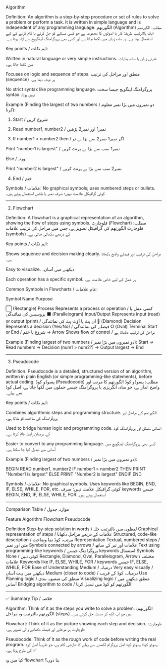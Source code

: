 Algorithm

Definition:
An algorithm is a step-by-step procedure or set of rules to solve a problem or perform a task. It is written in simple language and is independent of any programming language.
الگورتھم (Algorithm)
مطلب: الگورتھم ایک بالترتیب طریقۂ کار یا اصولوں کا مجموعہ ہے جو کسی مسئلے کو حل کرنے یا کام کرنے کے لیے استعمال ہوتا ہے۔ یہ سادہ زبان میں لکھا جاتا ہے اور کسی بھی پروگرامنگ لینگویج سے آزاد ہوتا ہے۔

Key points / اہم نکات:

Written in natural language or very simple instructions.
قدرتی زبان یا سادہ ہدایات میں لکھا جاتا ہے۔

Focuses on logic and sequence of steps.
منطق اور مراحل کی ترتیب (sequence) پر توجہ دیتا ہے۔

No strict syntax like programming language.
پروگرامنگ لینگویج جیسا سخت syntax نہیں ہوتا۔


Example (Finding the largest of two numbers / دو نمبروں میں بڑا نمبر معلوم کرنا):

1. Start / شروع کریں


2. Read number1, number2 / نمبر1 اور نمبر2 پڑھیں


3. If number1 > number2 then / اگر نمبر1 نمبر2 سے بڑا ہے تو

Print "number1 is largest" / نمبر1 سب سے بڑا ہے پرنٹ کریں

Else / ورنہ

Print "number2 is largest" / نمبر2 سب سے بڑا ہے پرنٹ کریں




4. End / ختم



Symbols / علامات:
No graphical symbols; uses numbered steps or bullets.
کوئی گرافیکل علامت نہیں؛ صرف نمبر یا بلٹس استعمال ہوتے ہیں۔


---

2. Flowchart

Definition:
A flowchart is a graphical representation of an algorithm, showing the flow of steps using symbols.
فلوچارٹ (Flowchart)
مطلب: فلوچارٹ الگورتھم کی گرافیکل تصویر ہے، جس میں مراحل کی ترتیب علامات (symbols) کے ذریعے دکھائی جاتی ہے۔

Key points / اہم نکات:

Shows sequence and decision making clearly.
مراحل کی ترتیب اور فیصلے واضح دکھاتا ہے۔

Easy to visualize.
دیکھنے میں آسان۔

Each operation has a specific symbol.
ہر عمل کے لیے خاص علامت ہے۔


Common Symbols in Flowcharts / عام علامات:

Symbol	Name	Purpose

⬜ (Rectangle)	Process	Represents a process or operation / کسی عمل یا پروسیس کی نمائندگی
⬛ (Parallelogram)	Input/Output	Represents input (read) or output (print) / ان پٹ یا آؤٹ پٹ کی نمائندگی
🔷 (Diamond)	Decision	Represents a decision (Yes/No) / فیصلے کی نمائندگی
⭘ (Oval)	Terminal	Start or End / شروع یا ختم
→	Arrow	Shows flow of control / مراحل کی ترتیب دکھاتا ہے


Example (Finding largest of two numbers / دو نمبروں میں بڑا نمبر):
Start → Read numbers → Decision (num1 > num2?) → Output largest → End


---

3. Pseudocode

Definition:
Pseudocode is a detailed, structured version of an algorithm, written in plain English (or simple programming-like statements), before actual coding.
پسوڈو کوڈ (Pseudocode)
مطلب: پسوڈو کوڈ الگورتھم کا مرتب اور واضح انداز ہے، جو سادہ انگریزی یا پروگرامنگ جیسے جملوں میں لکھا جاتا ہے، اصل کوڈ سے پہلے۔

Key points / اہم نکات:

Combines algorithmic steps and programming structure.
الگورتھم کے مراحل اور پروگرامنگ کی ساخت کو ملاتا ہے۔

Used to bridge human logic and programming code.
انسانی منطق اور پروگرامنگ کوڈ کے درمیان رابطہ قائم کرتا ہے۔

Easier to convert to any programming language.
کسی بھی پروگرامنگ لینگویج میں آسانی سے تبدیل کیا جا سکتا ہے۔


Example (Finding largest of two numbers / دو نمبروں میں بڑا نمبر):

BEGIN
   READ number1, number2
   IF number1 > number2 THEN
       PRINT "Number1 is largest"
   ELSE
       PRINT "Number2 is largest"
   ENDIF
END

Symbols / علامات:
No graphical symbols. Uses keywords like BEGIN, END, IF, ELSE, WHILE, FOR, etc.
کوئی گرافیکل علامت نہیں؛ صرف keywords جیسے BEGIN, END, IF, ELSE, WHILE, FOR استعمال ہوتے ہیں۔


---

Comparison Table / موازنہ جدول

Feature	Algorithm	Flowchart	Pseudocode

Definition	Step-by-step solution in words / لفظوں میں بالترتیب حل	Graphical representation of steps / علامات کے ذریعے مراحل دکھانا	Structured, code-like description / مرتب، کوڈ نما وضاحت
Representation	Textual, numbered steps / متن اور نمبر	Symbols connected by arrows / علامات اور تیر کے ساتھ	Text using programming-like keywords / پروگرامنگ جیسے keywords استعمال
Symbols	None / کوئی نہیں	Rectangle, Diamond, Oval, Parallelogram, Arrow / مختلف علامات	Keywords like IF, ELSE, WHILE, FOR / keywords جیسے IF, ELSE, WHILE, FOR
Ease of Understanding	Medium / درمیانہ	Very easy visually / دیکھنے میں بہت آسان	Medium (closer to code) / درمیانہ، کوڈ کے قریب
Use	Planning logic / منطق کی منصوبہ بندی	Visualizing logic / منطق دیکھنے میں آسانی	Bridging algorithm to code / الگورتھم کو کوڈ میں تبدیل کرنا



---

✅ Summary Tip / خلاصہ

Algorithm: Think of it as the steps you write to solve a problem.
الگورتھم: الگورتھم بالترتیب وہ مراحل (steps) ہیں جو آپ لکھ کر مسئلہ حل کرتے ہیں۔

Flowchart: Think of it as the picture showing each step and decision.
فلوچارٹ: فلوچارٹ ہر مرحلے اور فیصلہ دکھانے والی تصویر ہے۔

Pseudocode: Think of it as the rough work of code before writing the real program.
پسوڈو کوڈ: پسوڈو کوڈ اصل پروگرام لکھنے سے پہلے کا عارضی کام ہے، جو تقریباً اصل کوڈ کی طرح ہوتا ہے۔ ✅


کیا میں وہ flowchart بنا دوں؟

